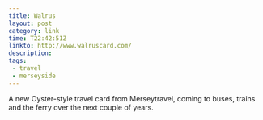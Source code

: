 ```yaml
---
title: Walrus
layout: post
category: link
time: T22:42:51Z
linkto: http://www.walruscard.com/
description: 
tags: 
 - travel
 - merseyside
---
```


A new Oyster-style travel card from Merseytravel, coming to buses, trains and the ferry over the next couple of years.
